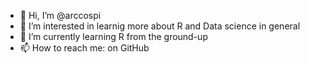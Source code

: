 - 👋 Hi, I’m @arccospi
- 👀 I’m interested in learnig more about R and Data science in general
- 🌱 I’m currently learning R from the ground-up
- 📫 How to reach me: on GitHub 

<!---
arccospi/arccospi is a ✨ special ✨ repository because its `README.md` (this file) appears on your GitHub profile.
You can click the Preview link to take a look at your changes.
--->
